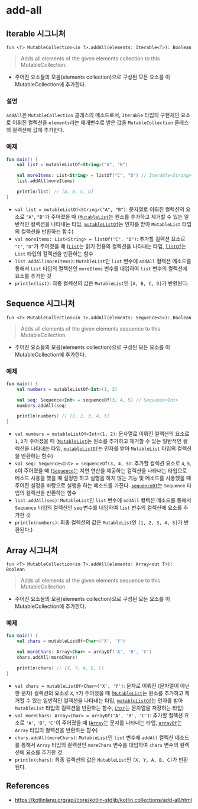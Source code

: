 # add-all

## Iterable 시그니처

```
fun <T> MutableCollection<in T>.addAll(elements: Iterable<T>): Boolean
```

> Adds all elements of the given elements collection to this MutableCollection.
- 주어진 요소들의 모음(elements collection)으로 구성된 모든 요소를 이 MutableCollection에 추가한다.

### 설명

`addAll`은 `MutableCollection` 클래스의 메소드로서, `Iterable` 타입의 구현체인 요소로 이뤄진 컬렉션을 `elements`라는 매개변수로 받은 값을 `MutableCollection` 클래스의 컬렉션에 값에 추가한다.

### 예제

```kt
fun main() {
    val list = mutableListOf<String>("A", "B")

    val moreItems: List<String> = listOf("C", "D") // Iterable<String>
    list.addAll(moreItems)

    println(list) // [A, B, C, D]
}

```
- `val list = mutableListOf<String>("A", "B")`: 문자열로 이뤄진 컬렉션의 요소로 `"A"`, `"B"`가 주어졌을 때 ([`MutableList`](https://kotlinlang.org/api/core/kotlin-stdlib/kotlin.collections/-mutable-list/)는 원소를 추가하고 제거할 수 있는 일반적인 컬렉션을 나타내는 타입, [`mutableListOf`](https://kotlinlang.org/api/core/kotlin-stdlib/kotlin.collections/mutable-list-of.html)는 인자를 받아 `MutableList` 타입의 컬렉션을 반환하는 함수)
- `val moreItems: List<String> = listOf("C", "D")`: 추가할 컬렉션 요소로 `"C"`, `"D"`가 주어졌을 때 ([`List`]([./-list.md](https://kotlinlang.org/api/core/kotlin-stdlib/kotlin.collections/-list/))는 읽기 전용의 컬렉션을 나타내는 타입, [`listOf`](https://kotlinlang.org/api/core/kotlin-stdlib/kotlin.collections/list-of.html)는 `List` 타입의 컬렉션을 반환하는 함수
- `list.addAll(moreItems)`: `MutableList`인 `list` 변수에 `addAll` 컬렉션 메소드를 통해서 `List` 타입의 컬렉션인 `moreItems` 변수를 대입하여 `list` 변수의 컬렉션에 요소를 추가한 것
- `println(list)`: 최종 컬렉션의 값은 `MutableList`인 `[A, B, C, D]`가 반환된다.


## Sequence 시그니처

```
fun <T> MutableCollection<in T>.addAll(elements: Sequence<T>): Boolean
```

> Adds all elements of the given elements sequence to this MutableCollection.
- 주어진 요소들의 모음(elements collection)으로 구성된 모든 요소를 이 MutableCollection에 추가한다.

### 예제

```kt
fun main() {
    val numbers = mutableListOf<Int>(1, 2)

    val seq: Sequence<Int> = sequenceOf(3, 4, 5) // Sequence<Int>
    numbers.addAll(seq)

    println(numbers) // [1, 2, 3, 4, 5]
}

```

- `val numbers = mutableListOf<Int>(1, 2)`: 문자열로 이뤄진 컬렉션의 요소로 `1`, `2`가 주어졌을 때  ([`MutableList`](https://kotlinlang.org/api/core/kotlin-stdlib/kotlin.collections/-mutable-list/)는 원소를 추가하고 제거할 수 있는 일반적인 컬렉션을 나타내는 타입, [`mutableListOf`](https://kotlinlang.org/api/core/kotlin-stdlib/kotlin.collections/mutable-list-of.html)는 인자를 받아 `MutableList` 타입의 컬렉션을 반환하는 함수)
- `val seq: Sequence<Int> = sequenceOf(3, 4, 5)`: 추가할 컬렉션 요소로 `4`, `5`, `6`이 주어졌을 때 ([`Sequence`](https://kotlinlang.org/api/core/kotlin-stdlib/kotlin.sequences/-sequence/)는 지연 연산을 제공하는 컬렉션을 나타내는 타입으로 메소드 사용을 했을 때 설정만 하고 실행을 하지 않는 기능 및 메소드를 사용했을 때 주어진 설정을 바탕으로 실행을 하는 메소드를 가진다. [`sequenceOf`](https://kotlinlang.org/api/core/kotlin-stdlib/kotlin.sequences/sequence-of.html)는 `Sequence` 타입의 컬렉션을 반환하는 함수
- `list.addAll(seq)`: `MutableList`인 `list` 변수에 `addAll` 컬렉션 메소드를 통해서 `Sequence` 타입의 컬렉션인 `seq` 변수를 대입하여 `list` 변수의 컬렉션에 요소를 추가한 것
- `println(numbers)`: 최종 컬렉션의 값은 `MutableList`인 `[1, 2, 3, 4, 5]`가 반환된다.)


## Array 시그니처

```
fun <T> MutableCollection<in T>.addAll(elements: Array<out T>): Boolean
```

> Adds all elements of the given elements sequence to this MutableCollection.
- 주어진 요소들의 모음(elements collection)으로 구성된 모든 요소를 이 MutableCollection에 추가한다.

### 예제

```kt
fun main() {
    val chars = mutableListOf<Char>('X', 'Y')

    val moreChars: Array<Char> = arrayOf('A', 'B', 'C')
    chars.addAll(moreChars)

    println(chars) // [X, Y, A, B, C]
}

```
- `val chars = mutableListOf<Char>('X', 'Y')`: 문자로 이뤄진 (문자열이 아닌 한 문자) 컬렉션의 요소로 `X`, `Y`가 주어졌을 때  ([`MutableList`](https://kotlinlang.org/api/core/kotlin-stdlib/kotlin.collections/-mutable-list/)는 원소를 추가하고 제거할 수 있는 일반적인 컬렉션을 나타내는 타입, [`mutableListOf`](https://kotlinlang.org/api/core/kotlin-stdlib/kotlin.collections/mutable-list-of.html)는 인자를 받아 `MutableList` 타입의 컬렉션을 반환하는 함수, [`Char`](https://kotlinlang.org/api/core/kotlin-stdlib/kotlin/-char/)는 문자열을 저장하는 타입)
- `val moreChars: Array<Char> = arrayOf('A', 'B', 'C')`: 추가할 컬렉션 요소로 `'A'`, `'B'`, `'C'`이 주어졌을 때 ([`Array`](https://kotlinlang.org/api/core/kotlin-stdlib/kotlin/-array/)는 문자를 나타내는 타입, [`arrayOf`](https://kotlinlang.org/api/core/kotlin-stdlib/kotlin/array-of.html)는 `Array` 타입의 컬렉션을 반환하는 함수)
- `chars.addAll(moreChars)`: `MutableList`인 `list` 변수에 `addAll` 컬렉션 메소드를 통해서 `Array` 타입의 컬렉션인 `moreChars` 변수를 대입하여 `chars` 변수의 컬렉션에 요소를 추가한 것
- `println(chars)`: 최종 컬렉션의 값은 `MutableList`인 `[X, Y, A, B, C]`가 반환된다.

## References 
- https://kotlinlang.org/api/core/kotlin-stdlib/kotlin.collections/add-all.html
